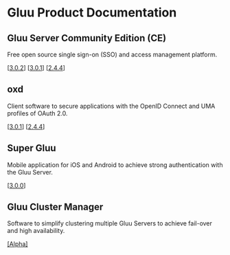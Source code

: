 # Gluu Product Documentation

## Gluu Server Community Edition (CE) 
Free open source single sign-on (SSO) and access management platform.
		
[[3.0.2](./ce/3.0.2)] [[3.0.1](./ce/3.0.1)] [[2.4.4](./ce/2.4.4)]


## oxd 
Client software to secure applications with the OpenID Connect and UMA profiles of OAuth 2.0.

[[3.0.1](./oxd/3.0.1)]  [[2.4.4](./oxd/2.4.4)]


## Super Gluu 
Mobile application for iOS and Android to achieve strong authentication with the Gluu Server.

[[3.0.0](./supergluu/3.0.0)]

## Gluu Cluster Manager
Software to simplify clustering multiple Gluu Servers to achieve fail-over and high availability.

[[Alpha]](./cm/alpha)
